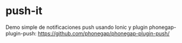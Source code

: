 # push-it
Demo simple de notificaciones push usando Ionic y plugin phonegap-plugin-push: https://github.com/phonegap/phonegap-plugin-push/
